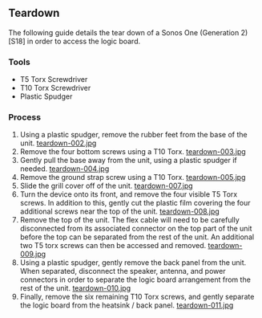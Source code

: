 ## Teardown

The following guide details the tear down of a Sonos One (Generation 2) [S18]
in order to access the logic board.

### Tools

* T5 Torx Screwdriver
* T10 Torx Screwdriver
* Plastic Spudger

### Process

1. Using a plastic spudger, remove the rubber feet from the base of the unit.
[teardown-002.jpg](./images/photographs/teardown-002.jpg?raw=true)
2. Remove the four bottom screws using a T10 Torx.
[teardown-003.jpg](./images/photographs/teardown-003.jpg?raw=true)
3. Gently pull the base away from the unit, using a plastic spudger if needed.
[teardown-004.jpg](./images/photographs/teardown-004.jpg?raw=true)
4. Remove the ground strap screw using a T10 Torx.
[teardown-005.jpg](./images/photographs/teardown-005.jpg?raw=true)
5. Slide the grill cover off of the unit.
[teardown-007.jpg](./images/photographs/teardown-007.jpg?raw=true)
6. Turn the device onto its front, and remove the four visible T5 Torx
screws. In addition to this, gently cut the plastic film covering the
four additional screws near the top of the unit.
[teardown-008.jpg](./images/photographs/teardown-008.jpg?raw=true)
7. Remove the top of the unit. The flex cable will need to be carefully
disconnected from its associated connector on the top part of the unit
before the top can be separated from the rest of the unit. An additional
two T5 torx screws can then be accessed and removed.
[teardown-009.jpg](./images/photographs/teardown-009.jpg?raw=true)
8. Using a plastic spudger, gently remove the back panel from the unit.
When separated, disconnect the speaker, antenna, and power connectors in
order to separate the logic board arrangement from the rest of the unit.
[teardown-010.jpg](./images/photographs/teardown-010.jpg?raw=true)
9. Finally, remove the six remaining T10 Torx screws, and gently separate
the logic board from the heatsink / back panel.
[teardown-011.jpg](./images/photographs/teardown-011.jpg?raw=true)
